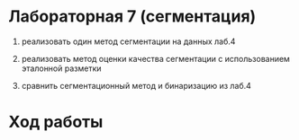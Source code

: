 # Лабораторная 7 (сегментация)

1. реализовать один метод сегментации на данных лаб.4

2. реализовать метод оценки качества сегментации с использованием эталонной разметки

3. сравнить сегментационный метод и бинаризацию из лаб.4

# Ход работы